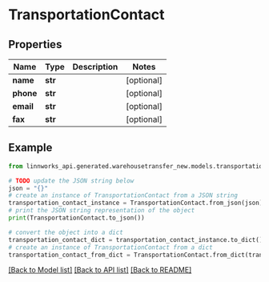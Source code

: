 # TransportationContact


## Properties

Name | Type | Description | Notes
------------ | ------------- | ------------- | -------------
**name** | **str** |  | [optional] 
**phone** | **str** |  | [optional] 
**email** | **str** |  | [optional] 
**fax** | **str** |  | [optional] 

## Example

```python
from linnworks_api.generated.warehousetransfer_new.models.transportation_contact import TransportationContact

# TODO update the JSON string below
json = "{}"
# create an instance of TransportationContact from a JSON string
transportation_contact_instance = TransportationContact.from_json(json)
# print the JSON string representation of the object
print(TransportationContact.to_json())

# convert the object into a dict
transportation_contact_dict = transportation_contact_instance.to_dict()
# create an instance of TransportationContact from a dict
transportation_contact_from_dict = TransportationContact.from_dict(transportation_contact_dict)
```
[[Back to Model list]](../README.md#documentation-for-models) [[Back to API list]](../README.md#documentation-for-api-endpoints) [[Back to README]](../README.md)


